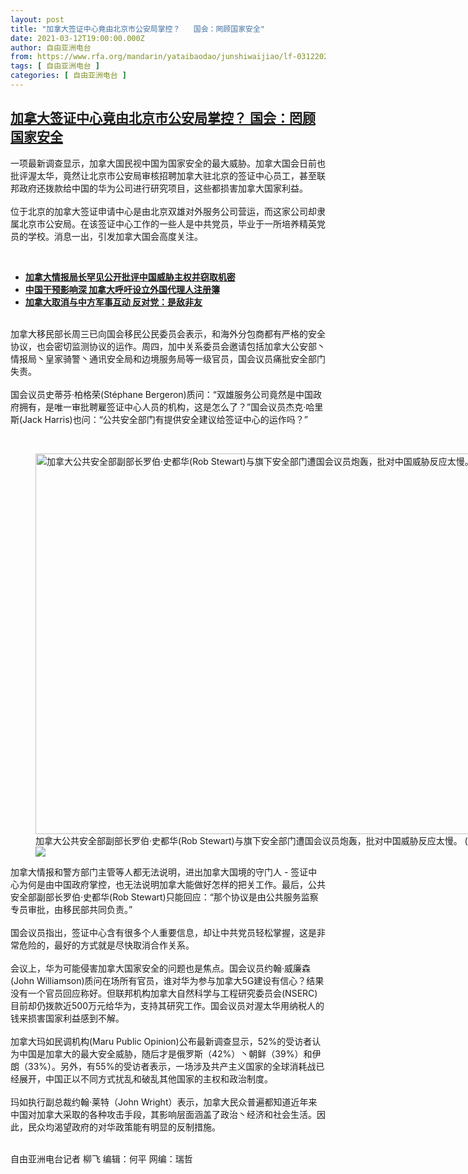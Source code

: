 ```yaml
---
layout: post
title: "加拿大签证中心竟由北京市公安局掌控？   国会：罔顾国家安全"
date: 2021-03-12T19:00:00.000Z
author: 自由亚洲电台
from: https://www.rfa.org/mandarin/yataibaodao/junshiwaijiao/lf-03122021155416.html
tags: [ 自由亚洲电台 ]
categories: [ 自由亚洲电台 ]
---
```

<!--1615575600000-->
[加拿大签证中心竟由北京市公安局掌控？   国会：罔顾国家安全](https://www.rfa.org/mandarin/yataibaodao/junshiwaijiao/lf-03122021155416.html)
------

<div>
<p>一项最新调查显示，加拿大国民视中国为国家安全的最大威胁。加拿大国会日前也批评渥太华，竟然让北京市公安局审核招聘加拿大驻北京的签证中心员工，甚至联邦政府还拨款给中国的华为公司进行研究项目，这些都损害加拿大国家利益。<br/><br/>位于北京的加拿大签证申请中心是由北京双雄对外服务公司营运，而这家公司却隶属北京市公安局。在该签证中心工作的一些人是中共党员，毕业于一所培养精英党员的学校。消息一出，引发加拿大国会高度关注。</p><p><br/></p><ul><li><strong><a href="https://www.rfa.org/mandarin/yataibaodao/huanjing/lf-02102021082721.html">加拿大情报局长罕见公开批评中国威胁主权并窃取机密</a></strong></li><li><strong><a href="https://www.rfa.org/mandarin/yataibaodao/junshiwaijiao/lf-11252020135805.html">中国干预影响深 加拿大呼吁设立外国代理人注册簿</a></strong></li><li><strong><a href="https://www.rfa.org/mandarin/yataibaodao/junshiwaijiao/lf-12102020135027.html"><strong>加拿大取消与中方军事互动 反对党：是敌非友</strong></a></strong></li></ul><p><br/>加拿大移民部长周三已向国会移民公民委员会表示，和海外分包商都有严格的安全协议，也会密切监测协议的运作。周四，加中关系委员会邀请包括加拿大公安部丶情报局丶皇家骑警丶通讯安全局和边境服务局等一级官员，国会议员痛批安全部门失责。<br/><br/>国会议员史蒂芬·柏格荣(Stéphane Bergeron)质问：“双雄服务公司竟然是中国政府拥有，是唯一审批聘雇签证中心人员的机构，这是怎么了？”国会议员杰克·哈里斯(Jack Harris)也问：“公共安全部门有提供安全建议给签证中心的运作吗？”</p><p><br/></p><p><figure class="image-richtext image-inline captioned" style="width:1139px;"><img alt="加拿大公共安全部副部长罗伯·史都华(Rob Stewart)与旗下安全部门遭国会议员炮轰，批对中国威胁反应太慢。  (视讯会议截图)" height="609" src="https://www.rfa.org/mandarin/yataibaodao/junshiwaijiao/lf-03122021155416.html/pic.jpg/@@images/26a1a3d1-00b3-4b5b-b195-87415f366441.jpeg" title="Pic.jpg" width="1139"/><figcaption class="image-caption">加拿大公共安全部副部长罗伯·史都华(Rob Stewart)与旗下安全部门遭国会议员炮轰，批对中国威胁反应太慢。  (视讯会议截图)</figcaption><small></small><div id="zoomattribute"><a data-caption="加拿大公共安全部副部长罗伯·史都华(Rob Stewart)与旗下安全部门遭国会议员炮轰，批对中国威胁反应太慢。  (视讯会议截图)" data-fancybox="" href="https://www.rfa.org/mandarin/yataibaodao/junshiwaijiao/lf-03122021155416.html/pic.jpg" id="single_image" title="加拿大公共安全部副部长罗伯·史都华(Rob Stewart)与旗下安全部门遭国会议员炮轰，批对中国威胁反应太慢。  (视讯会议截图)"><img src="/++plone++rfa-resources/img/icon-zoom.png"/></a></div></figure></p><p>加拿大情报和警方部门主管等人都无法说明，进出加拿大国境的守门人 - 签证中心为何是由中国政府掌控，也无法说明加拿大能做好怎样的把关工作。最后，公共安全部副部长罗伯·史都华(Rob Stewart)只能回应：“那个协议是由公共服务监察专员审批，由移民部共同负责。”<br/><br/>国会议员指出，签证中心含有很多个人重要信息，却让中共党员轻松掌握，这是非常危险的，最好的方式就是尽快取消合作关系。<br/><br/>会议上，华为可能侵害加拿大国家安全的问题也是焦点。国会议员约翰·威廉森(John Williamson)质问在场所有官员，谁对华为参与加拿大5G建设有信心？结果没有一个官员回应称好。但联邦机构加拿大自然科学与工程研究委员会(NSERC)目前却仍拨款近500万元给华为，支持其研究工作。国会议员对渥太华用纳税人的钱来损害国家利益感到不解。<br/><br/>加拿大玛如民调机构(Maru Public Opinion)公布最新调查显示，52%的受访者认为中国是加拿大的最大安全威胁，随后才是俄罗斯（42%）丶朝鲜（39%）和伊朗（33%）。另外，有55%的受访者表示，一场涉及共产主义国家的全球消耗战已经展开，中国正以不同方式扰乱和破乱其他国家的主权和政治制度。<br/><br/>玛如执行副总裁约翰·莱特（John Wright）表示，加拿大民众普遍都知道近年来中国对加拿大采取的各种攻击手段，其影响层面涵盖了政治丶经济和社会生活。因此，民众均渴望政府的对华政策能有明显的反制措施。</p><p><br/>自由亚洲电台记者 柳飞 编辑：何平 网编：瑞哲</p>
</div>

